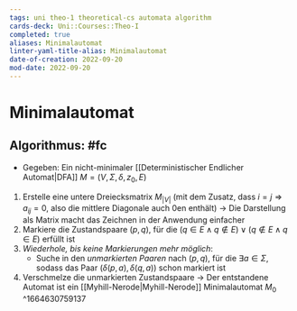 ```yaml
---
tags: uni theo-1 theoretical-cs automata algorithm
cards-deck: Uni::Courses::Theo-I
completed: true
aliases: Minimalautomat
linter-yaml-title-alias: Minimalautomat
date-of-creation: 2022-09-20
mod-date: 2022-09-20
---
```


# Minimalautomat

## Algorithmus: #fc
- Gegeben: Ein nicht-minimaler [[Deterministischer Endlicher Automat|DFA]] $M=(V,\Sigma,\delta,z_0,E)$
1. Erstelle eine untere Dreiecksmatrix $M_{|V|}$ (mit dem Zusatz, dass $i=j\Rightarrow a_{ij}=0$, also die mittlere Diagonale auch 0en enthält)
	→ Die Darstellung als Matrix macht das Zeichnen in der Anwendung einfacher
2. Markiere die Zustandspaare $(p,q),$ für die $(q\in E\wedge q\notin E)\vee(q\notin E\wedge q\in E)$ erfüllt ist
3. *Wiederhole, bis keine Markierungen mehr möglich*:
	- Suche in den *unmarkierten Paaren* nach $(p,q),$ für die $\exists a\in\Sigma,$ sodass das Paar $(\delta(p,a),\delta(q,a))$ schon markiert ist
4. Verschmelze die unmarkierten Zustandspaare
	 → Der entstandene Automat ist ein [[Myhill-Nerode|Myhill-Nerode]] Minimalautomat $M_0$
^1664630759137

